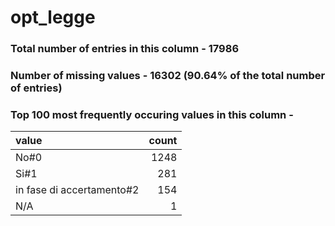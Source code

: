 
# opt_legge

### Total number of entries in this column - 17986

### Number of missing values - 16302 (90.64% of the total number of entries)

### Top 100 most frequently occuring values in this column -

| value                     |   count |
|:--------------------------|--------:|
| No#0                      |    1248 |
| Si#1                      |     281 |
| in fase di accertamento#2 |     154 |
| N/A                       |       1 |
